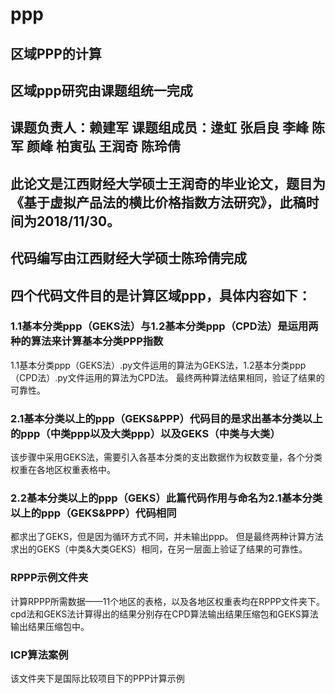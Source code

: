 # ppp
## 区域PPP的计算
## 区域ppp研究由课题组统一完成
## 课题负责人：赖建军  课题组成员：逯虹 张启良 李峰 陈军 颜峰 柏寅弘 王润奇 陈玲倩 
## 此论文是江西财经大学硕士王润奇的毕业论文，题目为《基于虚拟产品法的横比价格指数方法研究》，此稿时间为2018/11/30。
## 代码编写由江西财经大学硕士陈玲倩完成
## 四个代码文件目的是计算区域ppp，具体内容如下：
### 1.1基本分类ppp（GEKS法）与1.2基本分类ppp（CPD法）是运用两种的算法来计算基本分类PPP指数
1.1基本分类ppp（GEKS法）.py文件运用的算法为GEKS法，1.2基本分类ppp（CPD法）.py文件运用的算法为CPD法。
最终两种算法结果相同，验证了结果的可靠性。
### 2.1基本分类以上的ppp（GEKS&PPP）代码目的是求出基本分类以上的ppp（中类ppp以及大类ppp）以及GEKS（中类与大类）
该步骤中采用GEKS法，需要引入各基本分类的支出数据作为权数变量，各个分类权重在各地区权重表格中。
### 2.2基本分类以上的ppp（GEKS）此篇代码作用与命名为2.1基本分类以上的ppp（GEKS&PPP）代码相同
都求出了GEKS，但是因为循环方式不同，并未输出ppp。
但是最终两种计算方法求出的GEKS（中类&大类GEKS）相同，在另一层面上验证了结果的可靠性。
### RPPP示例文件夹
计算RPPP所需数据——11个地区的表格，以及各地区权重表均在RPPP文件夹下。
cpd法和GEKS法计算得出的结果分别存在CPD算法输出结果压缩包和GEKS算法输出结果压缩包中。
### ICP算法案例
该文件夹下是国际比较项目下的PPP计算示例
